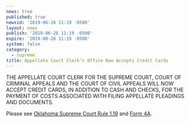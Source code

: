 ```yaml
---
news: true
published: true
newsid: '2019-06-26 11:19 -0500'
layout: news
publish: '2019-06-26 11:19 -0500'
expire: '2019-08-26 11:19 -0500'
system: false
category:
  - supreme
title: Appellate Court Clerk’s Office Now Accepts Credit Cards
---
```

THE APPELLATE COURT CLERK FOR THE SUPREME COURT, COURT OF CRIMINAL APPEALS AND THE COURT OF CIVIL APPEALS WILL NOW ACCEPT CREDIT CARDS, IN ADDITION TO CASH AND CHECKS, FOR THE PAYMENT OF COSTS ASSOCIATED WITH FILING APPELLATE PLEADINGS AND DOCUMENTS.

Please see [Oklahoma Supreme Court Rule 1.19](http://www.oscn.net/applications/oscn/DeliverDocument.asp?CiteID=73523) and [Form 4A](http://www.oscn.net/static/formlink.asp?form=471067-4a&desc=RULE1.301_AffidavitOfIntentToRemitCostDepositViaCreditOrDebitCardOrOtherFormOfElectronicPayment).

